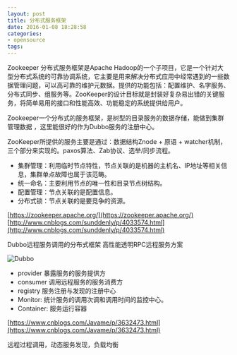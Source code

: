 ```yaml
---
layout: post
title: 分布式服务框架
date: 2016-01-08 18:28:58
categories:
- opensource
tags:
---
```


Zookeeper 分布式服务框架是Apache Hadoop的一个子项目，它是一个针对大型分布式系统的可靠协调系统，它主要是用来解决分布式应用中经常遇到的一些数据管理问题，可以高可靠的维护元数据。提供的功能包括：配置维护、名字服务、分布式同步、组服务等。ZooKeeper的设计目标就是封装好复杂易出错的关键服务，将简单易用的接口和性能高效、功能稳定的系统提供给用户。

Zookeeper一个分布式的服务框架，是树型的目录服务的数据存储，能做到集群管理数据 ，这里能很好的作为Dubbo服务的注册中心。

ZooKeeper所提供的服务主要是通过：数据结构Znode + 原语 + watcher机制，三个部分来实现的。paxos算法、Zab协议、选举/同步流程。

- 集群管理：利用临时节点特性，节点关联的是机器的主机名、IP地址等相关信息，集群单点故障也属于该范畴。
- 统一命名：主要利用节点的唯一性和目录节点树结构。
- 配置管理：节点关联的是配置信息。
- 分布式锁：节点关联的是要竞争的资源。

[https://zookeeper.apache.org/](https://zookeeper.apache.org/)  
[http://www.cnblogs.com/sunddenly/p/4033574.html](http://www.cnblogs.com/sunddenly/p/4033574.html)  


Dubbo远程服务调用的分布式框架 高性能透明RPC远程服务方案

![Dubbo](http://img.blog.csdn.net/20131224140734734)  

- provider 暴露服务的服务提供方 
- consumer 调用远程服务的服务消费方
- registry 服务注册与发现的注册中心
- Monitor: 统计服务的调用次调和调用时间的监控中心。
- Container: 服务运行容器

[https://www.cnblogs.com/Javame/p/3632473.html](https://www.cnblogs.com/Javame/p/3632473.html)  



远程过程调用，动态服务发现，负载均衡
